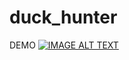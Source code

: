 # duck_hunter
















DEMO
[![IMAGE ALT TEXT](http://img.youtube.com/vi/Ocean/0.jpg)](https://www.youtube.com/watch?v=bvuyqSYnGro&ab_channel=Ocean "Unity Snake Game")
